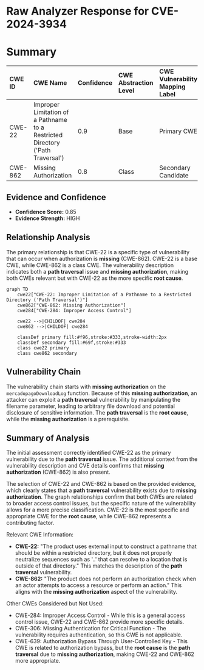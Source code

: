 # Raw Analyzer Response for CVE-2024-3934

# Summary
| CWE ID    | CWE Name                                                                      | Confidence | CWE Abstraction Level | CWE Vulnerability Mapping Label | CWE-Vulnerability Mapping Notes |
| :-------- | :---------------------------------------------------------------------------- | :--------- | :-------------------- | :------------------------------ | :------------------------------ |
| CWE-22    | Improper Limitation of a Pathname to a Restricted Directory ('Path Traversal') | 0.9        | Base                  | Primary CWE                     | Allowed                       |
| CWE-862   | Missing Authorization                                                         | 0.8        | Class                 | Secondary Candidate               | Allowed-with-Review             |

## Evidence and Confidence

*   **Confidence Score:** 0.85
*   **Evidence Strength:** HIGH

## Relationship Analysis
The primary relationship is that CWE-22 is a specific type of vulnerability that can occur when authorization is **missing** (CWE-862). CWE-22 is a base CWE, while CWE-862 is a class CWE. The vulnerability description indicates both a **path traversal** issue and **missing authorization**, making both CWEs relevant but with CWE-22 as the more specific **root cause**.

```mermaid
graph TD
    cwe22["CWE-22: Improper Limitation of a Pathname to a Restricted Directory ('Path Traversal')"]
    cwe862["CWE-862: Missing Authorization"]
    cwe284["CWE-284: Improper Access Control"]

    cwe22 -->|CHILDOF| cwe284
    cwe862 -->|CHILDOF| cwe284

    classDef primary fill:#f96,stroke:#333,stroke-width:2px
    classDef secondary fill:#69f,stroke:#333
    class cwe22 primary
    class cwe862 secondary
```

## Vulnerability Chain
The vulnerability chain starts with **missing authorization** on the `mercadopagoDownloadLog` function. Because of this **missing authorization**, an attacker can exploit a **path traversal** vulnerability by manipulating the filename parameter, leading to arbitrary file download and potential disclosure of sensitive information. The **path traversal** is the **root cause**, while the **missing authorization** is a prerequisite.

## Summary of Analysis
The initial assessment correctly identified CWE-22 as the primary vulnerability due to the **path traversal** issue. The additional context from the vulnerability description and CVE details confirms that **missing authorization** (CWE-862) is also present.

The selection of CWE-22 and CWE-862 is based on the provided evidence, which clearly states that a **path traversal** vulnerability exists due to **missing authorization**. The graph relationships confirm that both CWEs are related to broader access control issues, but the specific nature of the vulnerability allows for a more precise classification. CWE-22 is the most specific and appropriate CWE for the **root cause**, while CWE-862 represents a contributing factor.

Relevant CWE Information:
*   **CWE-22:** "The product uses external input to construct a pathname that should be within a restricted directory, but it does not properly neutralize sequences such as '..' that can resolve to a location that is outside of that directory." This matches the description of the **path traversal** vulnerability.
*   **CWE-862:** "The product does not perform an authorization check when an actor attempts to access a resource or perform an action." This aligns with the **missing authorization** aspect of the vulnerability.

Other CWEs Considered but Not Used:
*   CWE-284: Improper Access Control - While this is a general access control issue, CWE-22 and CWE-862 provide more specific details.
*   CWE-306: Missing Authentication for Critical Function - The vulnerability requires authentication, so this CWE is not applicable.
*   CWE-639: Authorization Bypass Through User-Controlled Key - This CWE is related to authorization bypass, but the **root cause** is the **path traversal** due to **missing authorization**, making CWE-22 and CWE-862 more appropriate.